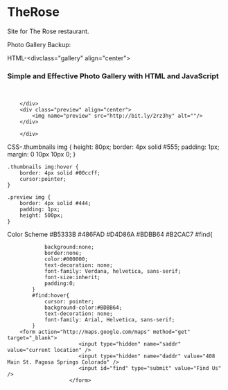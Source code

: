 TheRose
=======

Site for The Rose restaurant.

Photo Gallery Backup:

HTML-<divclass="gallery" align="center">
		<h3>Simple and Effective Photo Gallery with HTML and JavaScript</h3>
		<div class="thumbnails">
			<img onmouseover="preview.src=img1.src" name="img1" src="http://bit.ly/2rz3hy" alt="" />
			<img onmouseover="preview.src=img2.src" name="img2" src="http://bit.ly/1ug1e6" alt="" />
			
		</div>
		<div class="preview" align="center">
			<img name="preview" src="http://bit.ly/2rz3hy" alt=""/>
		</div>
		
		</div>
CSS-.thumbnails img {
		height: 80px;
		border: 4px solid #555;
		padding: 1px;
		margin: 0 10px 10px 0;
	}

	.thumbnails img:hover {
		border: 4px solid #00ccff;
		cursor:pointer;
	}

	.preview img {
		border: 4px solid #444;
		padding: 1px;
		height: 500px;
	}
	
Color Scheme
	#B5333B
	#486FAD
	#D4D86A
	#BDBB64
	#B2CAC7
	#find{
				
				background:none;
				border:none;
				color:#000000;
				text-decoration: none;
				font-family: Verdana, helvetica, sans-serif;
				font-size:inherit;
				padding:0;
			}
			#find:hover{
				cursor: pointer;
				background-color:#BDBB64;
				text-decoration: none;
				font-family: Arial, Helvetica, sans-serif;
			}
		<form action="http://maps.google.com/maps" method="get" target="_blank">
						   <input type="hidden" name="saddr" value="current location" />
						   <input type="hidden" name="daddr" value="408 Main St. Pagosa Springs Colorado" />
						   <input id="find" type="submit" value="Find Us" />
						</form>
